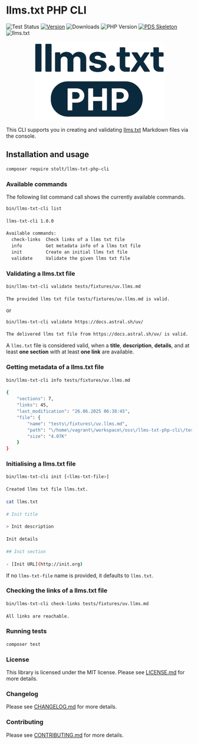 # llms.txt PHP CLI

![Test Status](https://github.com/raphaelstolt/llms-txt-php-cli/workflows/test/badge.svg)
[![Version](http://img.shields.io/packagist/v/stolt/llms-txt-php-cli.svg?style=flat)](https://packagist.org/packages/stolt/llms-txt-php-cli)
![Downloads](https://img.shields.io/packagist/dt/stolt/llms-txt-php-cli)
![PHP Version](https://img.shields.io/badge/php-8.1+-ff69b4.svg)
[![PDS Skeleton](https://img.shields.io/badge/pds-skeleton-blue.svg?style=flat)](https://github.com/php-pds/skeleton)
![llms.txt](https://img.shields.io/badge/llms.txt-available-blue.svg?style=flat)

<p align="center">
    <img src="llms-txt-logo.png" 
         alt="Llms txt logo">
</p>

This CLI supports you in creating and validating [llms.txt](https://llmstxt.org/) Markdown files via the console.

## Installation and usage

```bash
composer require stolt/llms-txt-php-cli
```

### Available commands

The following list command call shows the currently available commands.

```bash
bin/llms-txt-cli list

llms-txt-cli 1.0.0

Available commands:
  check-links  Check links of a llms txt file
  info         Get metadata info of a llms txt file
  init         Create an initial llms txt file
  validate     Validate the given llms txt file
```

### Validating a llms.txt file

```bash
bin/llms-txt-cli validate tests/fixtures/uv.llms.md

The provided llms txt file tests/fixtures/uv.llms.md is valid.
```

or

```bash
bin/llms-txt-cli validate https://docs.astral.sh/uv/

The delivered llms txt file from https://docs.astral.sh/uv/ is valid.
```

A `llms.txt` file is considered valid, when a __title__, __description__, __details__, and at least __one section__
with at least __one link__ are available.


### Getting metadata of a llms.txt file

```bash
bin/llms-txt-cli info tests/fixtures/uv.llms.md

{
    "sections": 7,
    "links": 45,
    "last_modification": "26.06.2025 06:38:45",
    "file": {
        "name": "tests\/fixtures\/uv.llms.md",
        "path": "\/home\/vagrant\/workspace\/oss\/llms-txt-php-cli\/tests\/fixtures\/uv.llms.md",
        "size": "4.07K"
    }
}
```

### Initialising a llms.txt file

```bash
bin/llms-txt-cli init [<llms-txt-file>]

Created llms txt file llms.txt.

cat llms.txt

# Init title

> Init description

Init details

## Init section

- [Init URL](http://init.org)
```

If no `llms-txt-file` name is provided, it defaults to `llms.txt`. 

### Checking the links of a llms.txt file

```bash
bin/llms-txt-cli check-links tests/fixtures/uv.llms.md

All links are reachable.
```

### Running tests

``` bash
composer test
```

### License

This library is licensed under the MIT license. Please see [LICENSE.md](LICENSE.md) for more details.

### Changelog

Please see [CHANGELOG.md](CHANGELOG.md) for more details.

### Contributing

Please see [CONTRIBUTING.md](.github/CONTRIBUTING.md) for more details.
